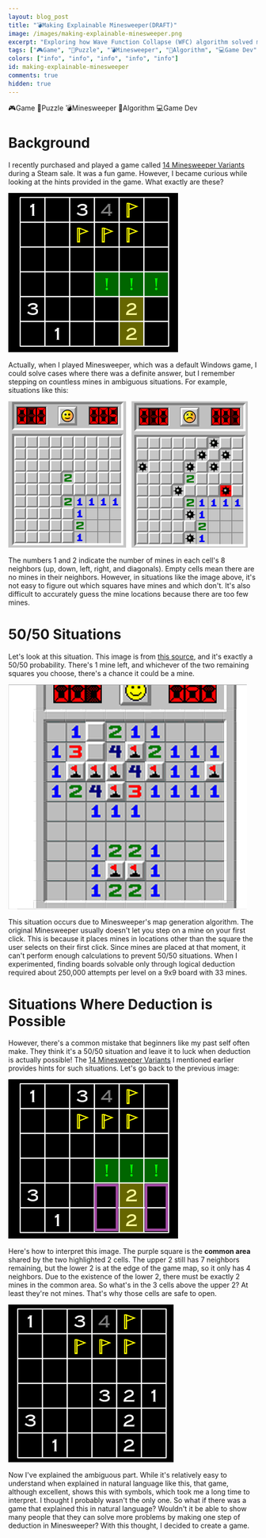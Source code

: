 ```yaml
---
layout: blog_post
title: "💣Making Explainable Minesweeper(DRAFT)"
image: /images/making-explainable-minesweeper.png
excerpt: "Exploring how Wave Function Collapse (WFC) algorithm solved map generation failures for Logic Islands' Modern, Minimal, and Yin-Yang rulesets at sizes above 7x7. Learn how proper tile connections and constraints can automatically generate maps satisfying complex puzzle rules."
tags: ["🎮Game", "🧩Puzzle", "💣Minesweeper", "🤖Algorithm", "💻Game Dev"]
colors: ["info", "info", "info", "info", "info"]
id: making-explainable-minesweeper
comments: true
hidden: true
---
```


<span class="badge badge-info">🎮Game</span>
<span class="badge badge-info">🧩Puzzle</span>
<span class="badge badge-info">💣Minesweeper</span>
<span class="badge badge-info">🤖Algorithm</span>
<span class="badge badge-info">💻Game Dev</span>

# Background

I recently purchased and played a game called [14 Minesweeper Variants](https://store.steampowered.com/app/1865060/14/) during a Steam sale. It was a fun game. However, I became curious while looking at the hints provided in the game. What exactly are these?

![This is the screen when using hints. Can you figure out what this means?](/images/ems01.png)

Actually, when I played Minesweeper, which was a default Windows game, I could solve cases where there was a definite answer, but I remember stepping on countless mines in ambiguous situations. For example, situations like this:

![What should you do here? Usually, you step on a mine.](/images/ems02.png)

The numbers 1 and 2 indicate the number of mines in each cell's 8 neighbors (up, down, left, right, and diagonals). Empty cells mean there are no mines in their neighbors. However, in situations like the image above, it's not easy to figure out which squares have mines and which don't. It's also difficult to accurately guess the mine locations because there are too few mines.

# 50/50 Situations

Let's look at this situation. This image is from [this source](https://funnyjunk.com/funny_pictures/4582680/5050+chance/), and it's exactly a 50/50 probability. There's 1 mine left, and whichever of the two remaining squares you choose, there's a chance it could be a mine.

![Should I cut the red wire or the blue wire? What if I cut both?](/images/ems03.png)

This situation occurs due to Minesweeper's map generation algorithm. The original Minesweeper usually doesn't let you step on a mine on your first click. This is because it places mines in locations other than the square the user selects on their first click. Since mines are placed at that moment, it can't perform enough calculations to prevent 50/50 situations. When I experimented, finding boards solvable only through logical deduction required about 250,000 attempts per level on a 9x9 board with 33 mines.

# Situations Where Deduction is Possible

However, there's a common mistake that beginners like my past self often make. They think it's a 50/50 situation and leave it to luck when deduction is actually possible! The [14 Minesweeper Variants](https://store.steampowered.com/app/1865060/14/) I mentioned earlier provides hints for such situations. Let's go back to the previous image:

![This is the screen when using hints. Can you figure out what it means now?](/images/ems04.png)

Here's how to interpret this image. The purple square is the **common area** shared by the two highlighted 2 cells. The upper 2 still has 7 neighbors remaining, but the lower 2 is at the edge of the game map, so it only has 4 neighbors. Due to the existence of the lower 2, there must be exactly 2 mines in the common area. So what's in the 3 cells above the upper 2? At least they're not mines. That's why those cells are safe to open.

![Indeed! There were no mines in the 3 upper cells!](/images/ems05.png)

Now I've explained the ambiguous part. While it's relatively easy to understand when explained in natural language like this, that game, although excellent, shows this with symbols, which took me a long time to interpret. I thought I probably wasn't the only one. So what if there was a game that explained this in natural language? Wouldn't it be able to show many people that they can solve more problems by making one step of deduction in Minesweeper? With this thought, I decided to create a game.



